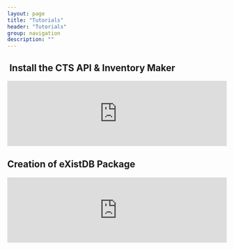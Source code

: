 ```yaml
---
layout: page
title: "Tutorials"
header: "Tutorials"
group: navigation
description: ""
---
```


<div class="row">
<div class="col-md-6">
<h2> Install the CTS API & Inventory Maker</h2>

<iframe width="100%" height="auto" src="https://www.youtube.com/embed/Fv4pbfrVB1M" frameborder="0" allowfullscreen></iframe>
</div>
<div class="col-md-6">
<h2>Creation of eXistDB Package</h2>

<iframe width="100%" height="auto" src="https://www.youtube.com/embed/bTee3RT9LNQ" frameborder="0" allowfullscreen></iframe>
</div>
</div>